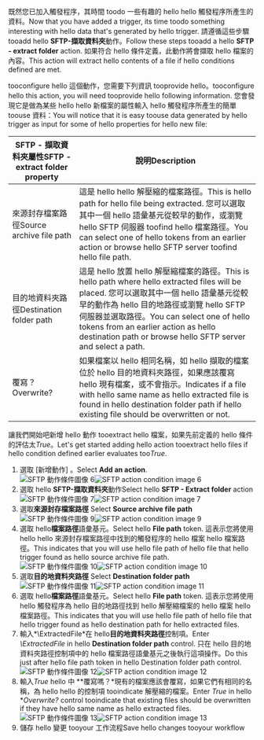 <span data-ttu-id="cb8b2-101">既然您已加入觸發程序，其時間 toodo 一些有趣的 hello hello 觸發程序所產生的資料。</span><span class="sxs-lookup"><span data-stu-id="cb8b2-101">Now that you have added a trigger, its time toodo something interesting with hello data that's generated by hello trigger.</span></span> <span data-ttu-id="cb8b2-102">請遵循這些步驟 tooadd hello **SFTP-擷取資料夾**動作。</span><span class="sxs-lookup"><span data-stu-id="cb8b2-102">Follow these steps tooadd a hello **SFTP - extract folder** action.</span></span> <span data-ttu-id="cb8b2-103">如果符合 hello 條件定義，此動作將會擷取 hello 檔案的內容。</span><span class="sxs-lookup"><span data-stu-id="cb8b2-103">This action will extract hello contents of a file if hello conditions defined are met.</span></span> 

<span data-ttu-id="cb8b2-104">tooconfigure hello 這個動作，您需要下列資訊 tooprovide hello。</span><span class="sxs-lookup"><span data-stu-id="cb8b2-104">tooconfigure hello this action, you will need tooprovide hello following information.</span></span> <span data-ttu-id="cb8b2-105">您會發現它是做為某些 hello hello 新檔案的屬性輸入 hello 觸發程序所產生的簡單 toouse 資料：</span><span class="sxs-lookup"><span data-stu-id="cb8b2-105">You will notice that it is easy toouse data generated  by hello trigger as input for some of hello properties for hello new file:</span></span>

| <span data-ttu-id="cb8b2-106">SFTP - 擷取資料夾屬性</span><span class="sxs-lookup"><span data-stu-id="cb8b2-106">SFTP - extract folder property</span></span> | <span data-ttu-id="cb8b2-107">說明</span><span class="sxs-lookup"><span data-stu-id="cb8b2-107">Description</span></span> |
| --- | --- |
| <span data-ttu-id="cb8b2-108">來源封存檔案路徑</span><span class="sxs-lookup"><span data-stu-id="cb8b2-108">Source archive file path</span></span> |<span data-ttu-id="cb8b2-109">這是 hello hello 解壓縮的檔案路徑。</span><span class="sxs-lookup"><span data-stu-id="cb8b2-109">This is hello path for hello file being extracted.</span></span> <span data-ttu-id="cb8b2-110">您可以選取其中一個 hello 語彙基元從較早的動作，或瀏覽 hello SFTP 伺服器 toofind hello 檔案路徑。</span><span class="sxs-lookup"><span data-stu-id="cb8b2-110">You can select one of hello tokens from an earlier action or browse hello SFTP server toofind hello file path.</span></span> |
| <span data-ttu-id="cb8b2-111">目的地資料夾路徑</span><span class="sxs-lookup"><span data-stu-id="cb8b2-111">Destination folder path</span></span> |<span data-ttu-id="cb8b2-112">這是 hello 放置 hello 解壓縮檔案的路徑。</span><span class="sxs-lookup"><span data-stu-id="cb8b2-112">This is hello path where hello extracted files will be placed.</span></span> <span data-ttu-id="cb8b2-113">您可以選取其中一個 hello 語彙基元從較早的動作為 hello 目的地路徑或瀏覽 hello SFTP 伺服器並選取路徑。</span><span class="sxs-lookup"><span data-stu-id="cb8b2-113">You can select one of hello tokens from an earlier action as hello destination path or browse hello SFTP server and select a path.</span></span> |
| <span data-ttu-id="cb8b2-114">覆寫？</span><span class="sxs-lookup"><span data-stu-id="cb8b2-114">Overwrite?</span></span> |<span data-ttu-id="cb8b2-115">如果檔案以 hello 相同名稱，如 hello 擷取的檔案位於 hello 目的地資料夾路徑，如果應該覆寫 hello 現有檔案，或不會指示。</span><span class="sxs-lookup"><span data-stu-id="cb8b2-115">Indicates if a file with hello same name as hello extracted file is found in hello destination folder path if hello existing file should be overwritten or not.</span></span> |

<span data-ttu-id="cb8b2-116">讓我們開始吧新增 hello 動作 tooextract hello 檔案，如果先前定義的 hello 條件的評估太*True*。</span><span class="sxs-lookup"><span data-stu-id="cb8b2-116">Let's get started adding hello action tooextract hello files if hello condition defined earlier evaluates too*True*.</span></span> 

1. <span data-ttu-id="cb8b2-117">選取 [新增動作] 。</span><span class="sxs-lookup"><span data-stu-id="cb8b2-117">Select **Add an action**.</span></span>        
   <span data-ttu-id="cb8b2-118">![SFTP 動作條件圖像 6](./media/connectors-create-api-sftp/condition-6.png)</span><span class="sxs-lookup"><span data-stu-id="cb8b2-118">![SFTP action condition image 6](./media/connectors-create-api-sftp/condition-6.png)</span></span>   
2. <span data-ttu-id="cb8b2-119">選取 hello **SFTP-擷取資料夾**動作</span><span class="sxs-lookup"><span data-stu-id="cb8b2-119">Select hello **SFTP - Extract folder** action</span></span>      
   <span data-ttu-id="cb8b2-120">![SFTP 動作條件圖像 7](./media/connectors-create-api-sftp/condition-7.png)</span><span class="sxs-lookup"><span data-stu-id="cb8b2-120">![SFTP action condition image 7](./media/connectors-create-api-sftp/condition-7.png)</span></span>   
3. <span data-ttu-id="cb8b2-121">選取**來源封存檔案路徑**            </span><span class="sxs-lookup"><span data-stu-id="cb8b2-121">Select **Source archive file path**            </span></span>  
   <span data-ttu-id="cb8b2-122">![SFTP 動作條件圖像 9](./media/connectors-create-api-sftp/condition-9.png)</span><span class="sxs-lookup"><span data-stu-id="cb8b2-122">![SFTP action condition image 9](./media/connectors-create-api-sftp/condition-9.png)</span></span>   
4. <span data-ttu-id="cb8b2-123">選取 hello**檔案路徑**語彙基元。</span><span class="sxs-lookup"><span data-stu-id="cb8b2-123">Select hello **File path** token.</span></span> <span data-ttu-id="cb8b2-124">這表示您將使用 hello hello 來源封存檔案路徑中找到的觸發程序的 hello 檔案 hello 檔案路徑。</span><span class="sxs-lookup"><span data-stu-id="cb8b2-124">This indicates that you will use hello file path of hello file that hello trigger found as hello source archive file path.</span></span>           
   <span data-ttu-id="cb8b2-125">![SFTP 動作條件圖像 10](./media/connectors-create-api-sftp/condition-10.png)</span><span class="sxs-lookup"><span data-stu-id="cb8b2-125">![SFTP action condition image 10](./media/connectors-create-api-sftp/condition-10.png)</span></span>   
5. <span data-ttu-id="cb8b2-126">選取**目的地資料夾路徑**         </span><span class="sxs-lookup"><span data-stu-id="cb8b2-126">Select **Destination folder path**         </span></span>  
   <span data-ttu-id="cb8b2-127">![SFTP 動作條件圖像 11](./media/connectors-create-api-sftp/condition-11.png)</span><span class="sxs-lookup"><span data-stu-id="cb8b2-127">![SFTP action condition image 11](./media/connectors-create-api-sftp/condition-11.png)</span></span>   
6. <span data-ttu-id="cb8b2-128">選取 hello**檔案路徑**語彙基元。</span><span class="sxs-lookup"><span data-stu-id="cb8b2-128">Select hello **File path** token.</span></span> <span data-ttu-id="cb8b2-129">這表示您將使用 hello 觸發程序為 hello 目的地路徑找到 hello 解壓縮檔案的 hello 檔案 hello 檔案路徑。</span><span class="sxs-lookup"><span data-stu-id="cb8b2-129">This indicates that you will use hello file path of hello file that hello trigger found as hello destination path for hello extracted files.</span></span>   
7. <span data-ttu-id="cb8b2-130">輸入*\ExtractedFile*在 hello**目的地資料夾路徑**控制項。</span><span class="sxs-lookup"><span data-stu-id="cb8b2-130">Enter *\ExtractedFile* in hello **Destination folder path** control.</span></span> <span data-ttu-id="cb8b2-131">只在 hello 目的地資料夾路徑控制項中的 hello 檔案路徑語彙基元之後執行這項操作。</span><span class="sxs-lookup"><span data-stu-id="cb8b2-131">Do this just after hello file path token in hello Destination folder path control.</span></span>         
   <span data-ttu-id="cb8b2-132">![SFTP 動作條件圖像 12](./media/connectors-create-api-sftp/condition-12.png)</span><span class="sxs-lookup"><span data-stu-id="cb8b2-132">![SFTP action condition image 12](./media/connectors-create-api-sftp/condition-12.png)</span></span>   
8. <span data-ttu-id="cb8b2-133">輸入*True* hello 中 **覆寫嗎？*現有的檔案應該會覆寫，如果它們有相同的名稱，為 hello hello 的控制項 tooindicate 解壓縮的檔案。</span><span class="sxs-lookup"><span data-stu-id="cb8b2-133">Enter *True* in hello **Overwrite?* control tooindicate that existing files should be overwritten if they have hello same name as hello extracted files.</span></span>      
   <span data-ttu-id="cb8b2-134">![SFTP 動作條件圖像 13](./media/connectors-create-api-sftp/condition-13.png)</span><span class="sxs-lookup"><span data-stu-id="cb8b2-134">![SFTP action condition image 13](./media/connectors-create-api-sftp/condition-13.png)</span></span>   
9. <span data-ttu-id="cb8b2-135">儲存 hello 變更 tooyour 工作流程</span><span class="sxs-lookup"><span data-stu-id="cb8b2-135">Save hello changes tooyour workflow</span></span>  

